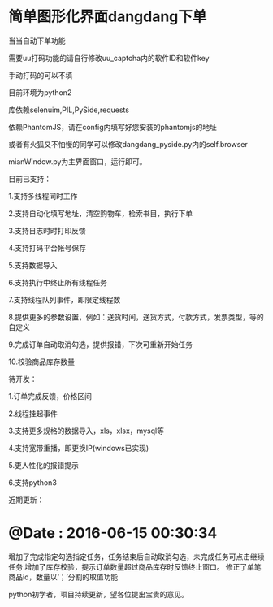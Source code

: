 # 简单图形化界面dangdang下单

当当自动下单功能

需要uu打码功能的请自行修改uu_captcha内的软件ID和软件key

手动打码的可以不填

目前环境为python2

库依赖selenuim,PIL,PySide,requests

依赖PhantomJS，请在config内填写好您安装的phantomjs的地址

或者有火狐又不怕慢的同学可以修改dangdang_pyside.py内的self.browser

mianWindow.py为主界面窗口，运行即可。

目前已支持：

1.支持多线程同时工作

2.支持自动化填写地址，清空购物车，检索书目，执行下单

3.支持日志时时打印反馈

4.支持打码平台帐号保存

5.支持数据导入

6.支持执行中终止所有线程任务

7.支持线程队列事件，即限定线程数

8.提供更多的参数设置，例如：送货时间，送货方式，付款方式，发票类型，等的自定义

9.完成订单自动取消勾选，提供报错，下次可重新开始任务

10.校验商品库存数量

待开发：

1.订单完成反馈，价格区间

2.线程挂起事件

3.支持更多规格的数据导入，xls，xlsx，mysql等

4.支持宽带重播，即更换IP(windows已实现)

5.更人性化的报错提示

6.支持python3





近期更新：
# @Date    : 2016-06-15 00:30:34
增加了完成指定勾选指定任务，任务结束后自动取消勾选，未完成任务可点击继续任务
增加了库存校验，提示订单数量超过商品库存时反馈终止窗口。
修正了单笔商品id，数量以‘；’分割的取值功能

python初学者，项目持续更新，望各位提出宝贵的意见。

